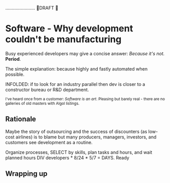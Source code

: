 ....................... 🚧DRAFT 🚧

# Software - Why development couldn't be manufacturing

Busy experienced developers may give a concise answer: _Because it's not._ **Period**.

The simple explanation: because  highly and fastly automated when possible.

INFOLDED: if to look for an industry parallel then dev is closer to a constructor bureau or R&D department.

<sub>I've heard once from a customer: *Software is an art*. Pleasing but barely real - there are no galleries of old masters with Algol listings.</sub>

## Rationale

Maybe the story of outsourcing and the success of discounters (as low-cost airlines) is to blame but many producers, managers, investors, and customers see development as a routine.

Organize processes, SELECT by skills, plan tasks and hours, and wait planned hours DIV developers * 8/24 * 5/7 = DAYS. Ready


## Wrapping up
